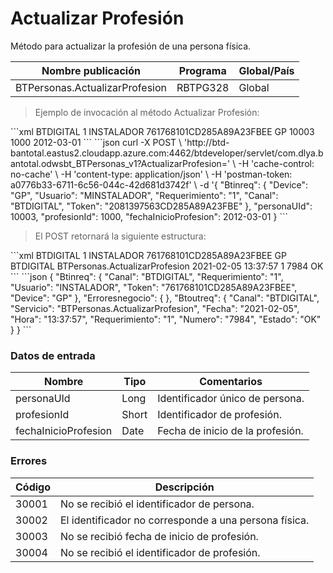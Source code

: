 # Actualizar Profesión 

Método para actualizar la profesión de una persona física. 

Nombre publicación | Programa | Global/País 
--------- | ----------- | ----------- 
BTPersonas.ActualizarProfesion | RBTPG328 | Global 

> Ejemplo de invocación al método Actualizar Profesión: 

<code-group> 
<code-block title="XML" active> 
```xml 
<soapenv:Envelope xmlns:soapenv="http://schemas.xmlsoap.org/soap/envelope/" xmlns:bts="http://uy.com.dlya.bantotal/BTSOA/"> 
   <soapenv:Header/> 
   <soapenv:Body> 
      <bts:BTPersonas.ActualizarProfesion> 
         <bts:Btinreq> 
            <bts:Canal>BTDIGITAL</bts:Canal> 
            <bts:Requerimiento>1</bts:Requerimiento> 
            <bts:Usuario>INSTALADOR</bts:Usuario> 
            <bts:Token>761768101CD285A89A23FBEE</bts:Token> 
            <bts:Device>GP</bts:Device> 
         </bts:Btinreq> 
         <bts:personaUId>10003</bts:personaUId> 
         <bts:profesionId>1000</bts:profesionId> 
         <bts:fechaInicioProfesion>2012-03-01</bts:fechaInicioProfesion> 
      </bts:BTPersonas.ActualizarProfesion> 
   </soapenv:Body> 
</soapenv:Envelope> 
``` 
</code-block> 

<code-block title="JSON"> 
```json 
curl -X POST \ 
  'http://btd-bantotal.eastus2.cloudapp.azure.com:4462/btdeveloper/servlet/com.dlya.bantotal.odwsbt_BTPersonas_v1?ActualizarProfesion=' \ 
  -H 'cache-control: no-cache' \ 
  -H 'content-type: application/json' \ 
  -H 'postman-token: a0776b33-6711-6c56-044c-42d681d3742f' \ 
  -d '{ 
  	"Btinreq": { 
		"Device": "GP", 
		"Usuario": "MINSTALADOR", 
		"Requerimiento": "1", 
		"Canal": "BTDIGITAL", 
		"Token": "2081397563CD285A89A23FBE" 
	}, 
	"personaUId": 10003, 
	"profesionId": 1000, 
	"fechaInicioProfesion": 2012-03-01 
  } 
``` 
</code-block> 
</code-group> 

> El POST retornará la siguiente estructura: 

<code-group> 
<code-block title="XML" active> 
```xml 
<SOAP-ENV:Envelope xmlns:SOAP-ENV="http://schemas.xmlsoap.org/soap/envelope/" xmlns:xsd="http://www.w3.org/2001/XMLSchema" xmlns:SOAP-ENC="http://schemas.xmlsoap.org/soap/encoding/" xmlns:xsi="http://www.w3.org/2001/XMLSchema-instance"> 
   <SOAP-ENV:Body> 
      <BTPersonas.ActualizarProfesionResponse xmlns="http://uy.com.dlya.bantotal/BTSOA/"> 
         <Btinreq> 
            <Canal>BTDIGITAL</Canal> 
            <Requerimiento>1</Requerimiento> 
            <Usuario>INSTALADOR</Usuario> 
            <Token>761768101CD285A89A23FBEE</Token> 
            <Device>GP</Device> 
         </Btinreq> 
         <Erroresnegocio></Erroresnegocio> 
         <Btoutreq> 
            <Canal>BTDIGITAL</Canal> 
            <Servicio>BTPersonas.ActualizarProfesion</Servicio> 
            <Fecha>2021-02-05</Fecha> 
            <Hora>13:37:57</Hora> 
            <Requerimiento>1</Requerimiento> 
            <Numero>7984</Numero> 
            <Estado>OK</Estado> 
         </Btoutreq> 
      </BTPersonas.ActualizarProfesionResponse> 
   </SOAP-ENV:Body> 
</SOAP-ENV:Envelope> 
``` 
</code-block> 

<code-block title="JSON"> 
```json 
{ 
	"Btinreq": { 
	  "Canal": "BTDIGITAL", 
	  "Requerimiento": "1", 
	  "Usuario": "INSTALADOR", 
	  "Token": "761768101CD285A89A23FBEE", 
	  "Device": "GP" 
	}, 
	"Erroresnegocio": { 
	}, 
	"Btoutreq": { 
	  "Canal": "BTDIGITAL", 
	  "Servicio": "BTPersonas.ActualizarProfesion", 
	  "Fecha": "2021-02-05", 
	  "Hora": "13:37:57", 
	  "Requerimiento": "1", 
	  "Numero": "7984", 
	  "Estado": "OK" 
	} 
} 
``` 
</code-block> 
</code-group> 

### Datos de entrada 

Nombre | Tipo | Comentarios 
--------- | ----------- | ----------- 
personaUId | Long | Identificador único de persona. 
profesionId | Short | Identificador de profesión. 
fechaInicioProfesion | Date | Fecha de inicio de la profesión. 

### Errores 

Código | Descripción 
--------- | ----------- 
30001 | No se recibió el identificador de persona. 
30002 | El identificador no corresponde a una persona física. 
30003 | No se recibió fecha de inicio de profesión. 
30004 | No se recibió el identificador de profesión. 

 

